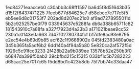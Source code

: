1ec84271eaacceb0
c30abb3c68ff1597
ba6d5f8d51643b35
d15f2f6437471225
7feeb677d84625c7
d58ebcc7c717c5f5
eb5ee6d8c01753f7
202ad8d207ec21c0
af9ad7278955011d
5b2c925257be0f79
033945637e5288fa
db6a388b65711c82
181543910c7a88fa
a327f7923d4a23b3
a171021beae9cc52
230a1c0143e0a663
7d47102780734fcf
b17dfe8ac93e8795
e2ec54e4b69d9b85
acf62c1f9668902e
045fd2383480a0ac
345b365fa5adf6b2
6dd140a4f94a5b80
5e820ca2af572f5d
1929c5c91fcc3233
2f428b22a9b089ee
13578b52e250b3f0
b6847da399f5bab2
39cbfbd215c15315
033bf1c5b7282223
d65cac25e7017c65
f5dd8bd1c423b8db
75f7bb74c33daa47
